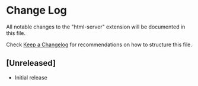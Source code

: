 # Change Log

All notable changes to the "html-server" extension will be documented in this file.

Check [Keep a Changelog](http://keepachangelog.com/) for recommendations on how to structure this file.

## [Unreleased]

- Initial release
